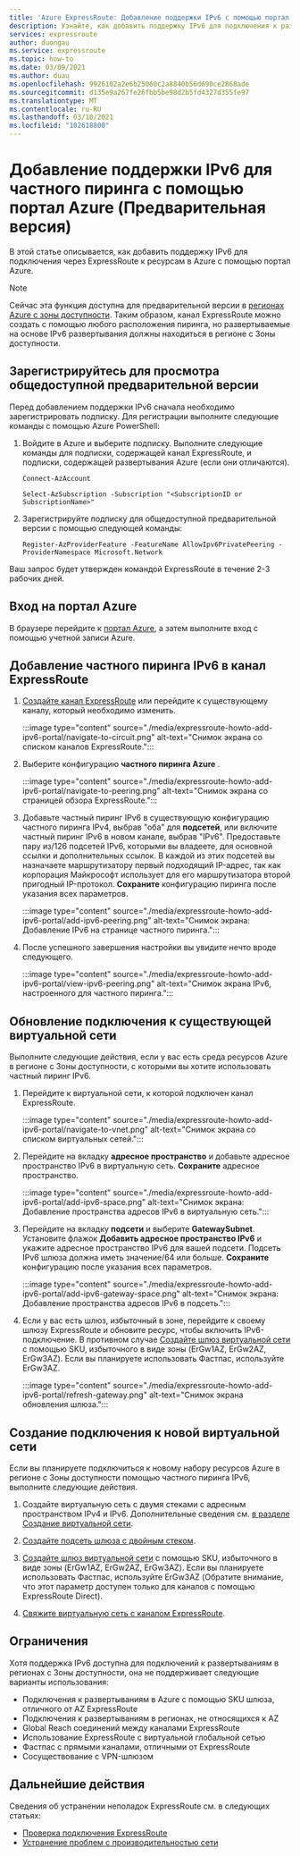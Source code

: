 ```yaml
---
title: 'Azure ExpressRoute: Добавление поддержки IPv6 с помощью портал Azure'
description: Узнайте, как добавить поддержку IPv6 для подключения к развертываниям Azure с помощью портал Azure.
services: expressroute
author: duongau
ms.service: expressroute
ms.topic: how-to
ms.date: 03/09/2021
ms.author: duau
ms.openlocfilehash: 9926102a2e6b25060c2a8840b56d690ce2868ade
ms.sourcegitcommit: d135e9a267fe26fbb5be98d2b5fd4327d355fe97
ms.translationtype: MT
ms.contentlocale: ru-RU
ms.lasthandoff: 03/10/2021
ms.locfileid: "102618800"
---
```

# <a name="add-ipv6-support-for-private-peering-using-the-azure-portal-preview"></a>Добавление поддержки IPv6 для частного пиринга с помощью портал Azure (Предварительная версия)

В этой статье описывается, как добавить поддержку IPv6 для подключения через ExpressRoute к ресурсам в Azure с помощью портал Azure. 

> [!Note]
> Сейчас эта функция доступна для предварительной версии в [регионах Azure с зоны доступности](https://docs.microsoft.com/azure/availability-zones/az-region#azure-regions-with-availability-zones). Таким образом, канал ExpressRoute можно создать с помощью любого расположения пиринга, но развертываемые на основе IPv6 развертывания должны находиться в регионе с Зоны доступности.

## <a name="register-for-public-preview"></a>Зарегистрируйтесь для просмотра общедоступной предварительной версии
Перед добавлением поддержки IPv6 сначала необходимо зарегистрировать подписку. Для регистрации выполните следующие команды с помощью Azure PowerShell:

1.  Войдите в Azure и выберите подписку. Выполните следующие команды для подписки, содержащей канал ExpressRoute, и подписки, содержащей развертывания Azure (если они отличаются).

    ```azurepowershell-interactive
    Connect-AzAccount 

    Select-AzSubscription -Subscription "<SubscriptionID or SubscriptionName>"
    ```

1. Зарегистрируйте подписку для общедоступной предварительной версии с помощью следующей команды:
    ```azurepowershell-interactive
    Register-AzProviderFeature -FeatureName AllowIpv6PrivatePeering -ProviderNamespace Microsoft.Network
    ```

Ваш запрос будет утвержден командой ExpressRoute в течение 2-3 рабочих дней.

## <a name="sign-in-to-the-azure-portal"></a>Вход на портал Azure

В браузере перейдите к [портал Azure](https://portal.azure.com), а затем выполните вход с помощью учетной записи Azure.

## <a name="add-ipv6-private-peering-to-your-expressroute-circuit"></a>Добавление частного пиринга IPv6 в канал ExpressRoute

1. [Создайте канал ExpressRoute](expressroute-howto-circuit-portal-resource-manager.md) или перейдите к существующему каналу, который необходимо изменить.

    :::image type="content" source="./media/expressroute-howto-add-ipv6-portal/navigate-to-circuit.png" alt-text="Снимок экрана со списком каналов ExpressRoute.":::

1. Выберите конфигурацию **частного пиринга Azure** .

    :::image type="content" source="./media/expressroute-howto-add-ipv6-portal/navigate-to-peering.png" alt-text="Снимок экрана со страницей обзора ExpressRoute.":::

1. Добавьте частный пиринг IPv6 в существующую конфигурацию частного пиринга IPv4, выбрав "оба" для **подсетей**, или включите частный пиринг IPv6 в новом канале, выбрав "IPv6". Предоставьте пару из/126 подсетей IPv6, которыми вы владеете, для основной ссылки и дополнительных ссылок. В каждой из этих подсетей вы назначаете маршрутизатору первый подходящий IP-адрес, так как корпорация Майкрософт использует для его маршрутизатора второй пригодный IP-протокол. **Сохраните** конфигурацию пиринга после указания всех параметров.

    :::image type="content" source="./media/expressroute-howto-add-ipv6-portal/add-ipv6-peering.png" alt-text="Снимок экрана: Добавление IPv6 на странице частного пиринга.":::

1. После успешного завершения настройки вы увидите нечто вроде следующего.

    :::image type="content" source="./media/expressroute-howto-add-ipv6-portal/view-ipv6-peering.png" alt-text="Снимок экрана IPv6, настроенного для частного пиринга.":::

## <a name="update-your-connection-to-an-existing-virtual-network"></a>Обновление подключения к существующей виртуальной сети

Выполните следующие действия, если у вас есть среда ресурсов Azure в регионе с Зоны доступности, с которыми вы хотите использовать частный пиринг IPv6.

1. Перейдите к виртуальной сети, к которой подключен канал ExpressRoute.

    :::image type="content" source="./media/expressroute-howto-add-ipv6-portal/navigate-to-vnet.png" alt-text="Снимок экрана со списком виртуальных сетей.":::

1. Перейдите на вкладку **адресное пространство** и добавьте адресное пространство IPv6 в виртуальную сеть. **Сохраните** адресное пространство.

    :::image type="content" source="./media/expressroute-howto-add-ipv6-portal/add-ipv6-space.png" alt-text="Снимок экрана: Добавление пространства адресов IPv6 в виртуальную сеть.":::

1. Перейдите на вкладку **подсети** и выберите **GatewaySubnet**. Установите флажок **Добавить адресное пространство IPv6** и укажите адресное пространство IPv6 для вашей подсети. Подсеть IPv6 шлюза должна иметь значение/64 или больше. **Сохраните** конфигурацию после указания всех параметров.

    :::image type="content" source="./media/expressroute-howto-add-ipv6-portal/add-ipv6-gateway-space.png" alt-text="Снимок экрана: Добавление пространства адресов IPv6 в подсеть.":::

1. Если у вас есть шлюз, избыточный в зоне, перейдите к своему шлюзу ExpressRoute и обновите ресурс, чтобы включить IPv6-подключение. В противном случае [Создайте шлюз виртуальной сети](expressroute-howto-add-gateway-portal-resource-manager.md) с помощью SKU, избыточного в виде зоны (ErGw1AZ, ErGw2AZ, ErGw3AZ). Если вы планируете использовать Фастпас, используйте ErGw3AZ.

    :::image type="content" source="./media/expressroute-howto-add-ipv6-portal/refresh-gateway.png" alt-text="Снимок экрана обновления шлюза.":::

## <a name="create-a-connection-to-a-new-virtual-network"></a>Создание подключения к новой виртуальной сети

Если вы планируете подключиться к новому набору ресурсов Azure в регионе с Зоны доступности помощью частного пиринга IPv6, выполните следующие действия.

1. Создайте виртуальную сеть с двумя стеками с адресным пространством IPv4 и IPv6. Дополнительные сведения см. [в разделе Создание виртуальной сети](../virtual-network/quick-create-portal.md#create-a-virtual-network).

1. [Создайте подсеть шлюза с двойным стеком](expressroute-howto-add-gateway-portal-resource-manager.md#create-the-gateway-subnet).

1. [Создайте шлюз виртуальной сети](expressroute-howto-add-gateway-portal-resource-manager.md#create-the-virtual-network-gateway) с помощью SKU, избыточного в виде зоны (ErGw1AZ, ErGw2AZ, ErGw3AZ). Если вы планируете использовать Фастпас, используйте ErGw3AZ (Обратите внимание, что этот параметр доступен только для каналов с помощью ExpressRoute Direct).

1. [Свяжите виртуальную сеть с каналом ExpressRoute](expressroute-howto-linkvnet-portal-resource-manager.md).

## <a name="limitations"></a>Ограничения
Хотя поддержка IPv6 доступна для подключений к развертываниям в регионах с Зоны доступности, она не поддерживает следующие варианты использования:

* Подключения к развертываниям в Azure с помощью SKU шлюза, отличного от AZ ExpressRoute
* Подключения к развертываниям в регионах, не относящихся к AZ
* Global Reach соединений между каналами ExpressRoute
* Использование ExpressRoute с виртуальной глобальной сетью
* Фастпас с прямыми каналами, отличными от ExpressRoute
* Сосуществование с VPN-шлюзом

## <a name="next-steps"></a>Дальнейшие действия

Сведения об устранении неполадок ExpressRoute см. в следующих статьях:

* [Проверка подключения ExpressRoute](expressroute-troubleshooting-expressroute-overview.md)
* [Устранение проблем с производительностью сети](expressroute-troubleshooting-network-performance.md)
